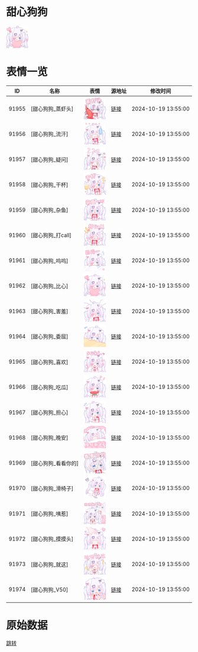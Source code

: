 # 甜心狗狗

<img src="./cover.png" height="60" alt="cover" />

# 表情一览

|ID|名称|表情|源地址|修改时间|
|----|----|----|----|----|
|91955|[甜心狗狗_蒸虾头]|<img src="./pic/091955_%5B甜心狗狗_蒸虾头%5D.png" height="60" alt="蒸虾头"/>|[链接](https://i0.hdslb.com/bfs/garb/3881939074be917ba63227db2d5ebee463428998.png)|2024-10-19 13:55:00|
|91956|[甜心狗狗_流汗]|<img src="./pic/091956_%5B甜心狗狗_流汗%5D.png" height="60" alt="流汗"/>|[链接](https://i0.hdslb.com/bfs/garb/932b75289a1b32e63c485727b97b22e516665697.png)|2024-10-19 13:55:00|
|91957|[甜心狗狗_疑问]|<img src="./pic/091957_%5B甜心狗狗_疑问%5D.png" height="60" alt="疑问"/>|[链接](https://i0.hdslb.com/bfs/garb/6ca50bf5e387e756df605c9830bc06b818e778f1.png)|2024-10-19 13:55:00|
|91958|[甜心狗狗_干杯]|<img src="./pic/091958_%5B甜心狗狗_干杯%5D.png" height="60" alt="干杯"/>|[链接](https://i0.hdslb.com/bfs/garb/6457383aebd2ea28c131f9729154f024141e6879.png)|2024-10-19 13:55:00|
|91959|[甜心狗狗_杂鱼]|<img src="./pic/091959_%5B甜心狗狗_杂鱼%5D.png" height="60" alt="杂鱼"/>|[链接](https://i0.hdslb.com/bfs/garb/6a28155372f6049713d0c10b27c602d7694695b2.png)|2024-10-19 13:55:00|
|91960|[甜心狗狗_打call]|<img src="./pic/091960_%5B甜心狗狗_打call%5D.png" height="60" alt="打call"/>|[链接](https://i0.hdslb.com/bfs/garb/f9d66a6a6defac7b7cdca1c7e7ac4841e37b1049.png)|2024-10-19 13:55:00|
|91961|[甜心狗狗_呜呜]|<img src="./pic/091961_%5B甜心狗狗_呜呜%5D.png" height="60" alt="呜呜"/>|[链接](https://i0.hdslb.com/bfs/garb/f95d086e44fbe5ede99d74db04cab5e94047f585.png)|2024-10-19 13:55:00|
|91962|[甜心狗狗_比心]|<img src="./pic/091962_%5B甜心狗狗_比心%5D.png" height="60" alt="比心"/>|[链接](https://i0.hdslb.com/bfs/garb/e7a26f5d24720ecbd379b04f55ac57e06b0ed937.png)|2024-10-19 13:55:00|
|91963|[甜心狗狗_害羞]|<img src="./pic/091963_%5B甜心狗狗_害羞%5D.png" height="60" alt="害羞"/>|[链接](https://i0.hdslb.com/bfs/garb/299b5395055dc8bbfeec5482e2b769c0b82a08f4.png)|2024-10-19 13:55:00|
|91964|[甜心狗狗_委屈]|<img src="./pic/091964_%5B甜心狗狗_委屈%5D.png" height="60" alt="委屈"/>|[链接](https://i0.hdslb.com/bfs/garb/06433c2184d79b826e3f9fbd18473fd88996b4aa.png)|2024-10-19 13:55:00|
|91965|[甜心狗狗_喜欢]|<img src="./pic/091965_%5B甜心狗狗_喜欢%5D.png" height="60" alt="喜欢"/>|[链接](https://i0.hdslb.com/bfs/garb/4c52144f4d61f2fc58e5c212850b4dababb8af33.png)|2024-10-19 13:55:00|
|91966|[甜心狗狗_吃瓜]|<img src="./pic/091966_%5B甜心狗狗_吃瓜%5D.png" height="60" alt="吃瓜"/>|[链接](https://i0.hdslb.com/bfs/garb/65ddd0d12eec28648ea6b4623e77a8379a662b56.png)|2024-10-19 13:55:00|
|91967|[甜心狗狗_担心]|<img src="./pic/091967_%5B甜心狗狗_担心%5D.png" height="60" alt="担心"/>|[链接](https://i0.hdslb.com/bfs/garb/5bef0bc522c76ede58896865f6b7fe470e553589.png)|2024-10-19 13:55:00|
|91968|[甜心狗狗_晚安]|<img src="./pic/091968_%5B甜心狗狗_晚安%5D.png" height="60" alt="晚安"/>|[链接](https://i0.hdslb.com/bfs/garb/f4fd1887453e8847f444df3cc6e61dad83d9f1e0.png)|2024-10-19 13:55:00|
|91969|[甜心狗狗_看看你的]|<img src="./pic/091969_%5B甜心狗狗_看看你的%5D.png" height="60" alt="看看你的"/>|[链接](https://i0.hdslb.com/bfs/garb/612a7131b68b3c79d582d2517efd9433acc108bd.png)|2024-10-19 13:55:00|
|91970|[甜心狗狗_滑椅子]|<img src="./pic/091970_%5B甜心狗狗_滑椅子%5D.png" height="60" alt="滑椅子"/>|[链接](https://i0.hdslb.com/bfs/garb/f06d0050d0523b0715359b3bae71e90ba77d0701.png)|2024-10-19 13:55:00|
|91971|[甜心狗狗_咦惹]|<img src="./pic/091971_%5B甜心狗狗_咦惹%5D.png" height="60" alt="咦惹"/>|[链接](https://i0.hdslb.com/bfs/garb/d4cfde3095479726df67c905df909683bbd558af.png)|2024-10-19 13:55:00|
|91972|[甜心狗狗_摸摸头]|<img src="./pic/091972_%5B甜心狗狗_摸摸头%5D.png" height="60" alt="摸摸头"/>|[链接](https://i0.hdslb.com/bfs/garb/119d14a49e0d573d2559a04cf7035dcd7f350a35.png)|2024-10-19 13:55:00|
|91973|[甜心狗狗_就这]|<img src="./pic/091973_%5B甜心狗狗_就这%5D.png" height="60" alt="就这"/>|[链接](https://i0.hdslb.com/bfs/garb/97668e67fcd1f947bacd04cd4e888e76f747fe27.png)|2024-10-19 13:55:00|
|91974|[甜心狗狗_V50]|<img src="./pic/091974_%5B甜心狗狗_V50%5D.png" height="60" alt="V50"/>|[链接](https://i0.hdslb.com/bfs/garb/28ec2273b00edd0b6f8f925933650b1677b11932.png)|2024-10-19 13:55:00|

# 原始数据

[跳转](./raw.json)

